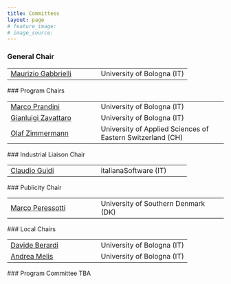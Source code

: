 ```yaml
---
title: Committees
layout: page
# feature_image: 
# image_source: 
---
```


<div class="container"></div>

<!-- Order names alphabetically by surname -->

<style> td{min-width:12em} td+td{padding-left:10px;}</style>

### General Chair
<table>
  <tbody>
    <tr><td><a href="http://www.cs.unibo.it/~gabbri/">Maurizio Gabbrielli</a></td><td>University of Bologna (IT)</td></tr>
  </tbody>
</table>
### Program Chairs
<table>
  <tbody>
    <tr><td><a href="https://www.unibo.it/sitoweb/marco.prandini/en">Marco Prandini</a></td><td>University of Bologna (IT)</td></tr>
    <tr><td><a href="https://www.unibo.it/sitoweb/gianluigi.zavattaro/en">Gianluigi Zavattaro</a></td><td>University of Bologna (IT)</td></tr>
    <tr><td><a href="https://ifs.hsr.ch/Olaf-Zimmermann.11623.0.html">Olaf Zimmermann</a></td><td>University of Applied Sciences of Eastern Switzerland (CH)</td></tr>
  </tbody>
</table>
###	Industrial Liaison Chair
<table>
  <tbody>
    <tr><td><a href="http://claudioguidi.blogspot.com/">Claudio Guidi</a></td><td>italianaSoftware (IT)</td></tr>
  </tbody>
</table>
### Publicity Chair
<table>
  <tbody>
    <tr><td><a href="https://marcoperessotti.com">Marco Peressotti</a></td><td>University of Southern Denmark (DK)</td></tr>
  </tbody>
</table>
### Local Chairs
<table>
  <tbody>
    <tr><td><a href="https://www.unibo.it/sitoweb/mario.bravetti/en">Davide Berardi</a></td><td>University of Bologna (IT)</td></tr>
    <tr><td><a href="https://www.unibo.it/sitoweb/a.melis">Andrea Melis</a></td><td>University of Bologna (IT)</td></tr>
  </tbody>
</table>
### Program Committee
TBA